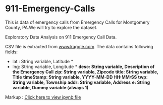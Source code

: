 # 911-Emergency-Calls
This is data of emergency calls from Emergency Calls for Montgomery County, PA.We will try to explore the dataset.

Exploratory Data Analysis on 911 Emergency Call Data.

CSV file is extracted from www.kaggle.com. The data contains following fields:

* lat : String variable, Latitude *
* lng: String variable, Longitude *
**desc: String variable, Description of the Emergency Call**
**zip: String variable, Zipcode**
**title: String variable, Title**
**timeStamp: String variable, YYYY-MM-DD HH:MM:SS**
**twp: String variable, Township**
**addr: String variable, Address**
**e: String variable, Dummy variable (always 1)**

Markup :  [Click here to view ipynb file](https://github.com/Amruthhs/911-Emergency-Calls/blob/master/analysis.ipynb)